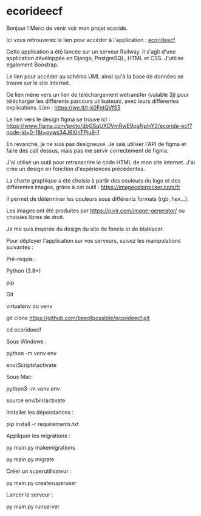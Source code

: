 ﻿# ecorideecf

Bonjour ! 
Merci de venir voir mon projet ecoride. 
 
Ici vous retrouverez le lien pour accéder à l'application : [ecorideecf](https://ecorideecf-production.up.railway.app/)

Cette application a été lancée sur un serveur Railway. 
Il s'agit d'une application dévéloppée en Django, PostgreSQL, HTML et CSS. J'utilise également Boostrap. 

Le lien pour accéder au schéma UML ainsi qu'à la base de données se trouve sur le site internet. 

Ce lien mène vers un lien de téléchargement wetransfer (valable 3j) pour télécharger les différents parcours utilisateurs, avec leurs différentes explications. 
Lien : https://we.tl/t-k0FntQVfS5

Le lien vers le design figma se trouve ici : 
https://www.figma.com/proto/dbGSqUXDVmRwE9pgNplnY2/ecoride-ecf?node-id=0-1&t=oyws34J6XlnTPju9-1

En revanche, je ne suis pas designeuse. Je sais utiliser l'API de figma et faire des call dessus, mais pas me servir correctement de figma.

J'ai utilisé un outil pour retranscrire le code HTML de mon site internet. J'ai crée un design en fonction d'expériences précédentes. 

La charte graphique a été choisie à partir des couleurs du logo et des différentes images, grâce à cet outil : https://imagecolorpicker.com/fr

Il permet de déterminer les couleurs sous différents formats (rgb, hex...).

Les images ont été produites par https://pixlr.com/image-generator/ ou choisies libres de droit. 

Je me suis inspirée du design du site de foncia et de blablacar. 


Pour déployer l'application sur vos serveurs, suivez les manipulations suivantes : 

Pré-requis : 

Python (3.8+)

pip 

Git

virtualenv ou venv

git clone https://github.com/beeofpossible/ecorideecf.git

cd ecorideecf

Sous Windows : 

python -m venv env

env\Scripts\activate


Sous Mac: 

python3 -m venv env

source env/bin/activate 

Installer les dépendances : 

pip install -r requirements.txt

Appliquer les migrations : 

py main.py makemigrations 

py main.py migrate 

Créer un superutilisateur :

py main.py createsuperuser

Lancer le serveur :

py main.py runserver

